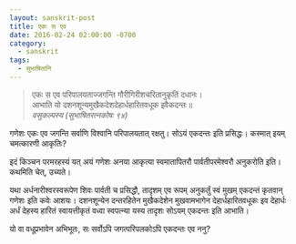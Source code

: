 ```yaml
---
layout: sanskrit-post
title: एकः स एव
date: 2016-02-24 02:00:00 -0700
category:
  - sanskrit
tags:
  - सुभाषितानि
---
```


> एकः स एव परिपालयताज्जगन्ति गौरीगिरीशचरितानुकृतिं दधानः।  
> आभाति यो दशनशून्यमुखैकदेशदेहार्धहारितवधूक इवैकदन्तः॥  
><cite>वसुकल्पस्य (सुभाषितरत्नकोषः ९४)</cite>

गणेशः एकः एव जगन्ति सर्वाणि विश्वानि परिपालयतात् रक्षतु।
सोऽयं एकदन्तः इति प्रसिद्धः। कस्मात् इयम् चमत्कारणी आकृतिः?
<!--more-->
इदं किञ्चन परमरहस्यं यत् अयं गणेशः अनया आकृत्या स्वमातापितरौ
पार्वतीपरमेश्वरौ अनुकरोति इति। कथमिति चेत्, उच्यते।

यथा अर्धनारीश्वरस्वरूपेण शिवः पार्वती च प्रसिद्धौ, तादृशम् एव रूपम् अनुकर्तुं
स्वं मुखम् एकदन्तं कृतवान् गणेशः इति कवेः आशयः। दशनशून्येन दन्तरहितेन
मुखैकदेशेन मुखवामभागेन देहार्धहारितवधूकः इव देहार्धः अर्धं देहस्य हारितं
स्वायत्तीकृतं वध्वा स्वपत्न्या यस्य तादृशः सोऽयम् एकदन्तः इति आभाति।

यो वा वधूप्रभावेन अभिभूतः, सः सर्वोऽपि जगत्परिपलकोऽपि एकदन्तः एव ननु?
